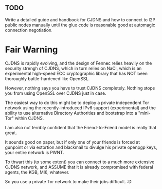 TODO
----

Write a detailed guide and handbook for CJDNS and how to connect to
I2P public nodes manually until the glue code is reasonable good at
automagic connection negotiation.


Fair Warning
============

CJDNS is rapidly evolving, and the design of Fennec relies heavily on the security strengh
of CJDNS, which in turn relies on NaCl, which is an experimental high-speed
ECC cryptographic library that has NOT been thoroughly battle-hardened like OpenSSL.

However, nothing says you have to trust CJDNS completely. Nothing stops you 
from using OpenSSL over CJDNS just in case.

The easiest way to do this might be to deploy a private independent Tor network
using the recently-introduced IPv6 support (experimental) and the ability to use
alternative Directory Authorities and bootstrap into a "mini-Tor" within CJDNS.

I am also not terribly confident that the Friend-to-Friend model is really that great.

It sounds good on paper, but if only one of your friends is forced at gunpoint or via
extortion and blackmail to divulge his private openpgp keys, your entire network is PWNT.

To thwart this (to some extent) you can connect to a much more extensive CJDNS network, and
ASSUME that it is already compromised with federal agents, the KGB, MI6, whatever.

So you use a private Tor network to make their jobs difficult. :D
